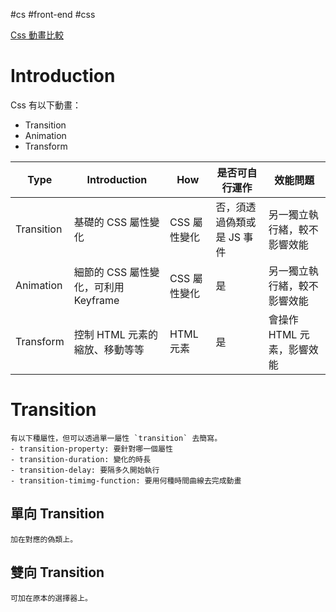 #cs #front-end #css

[Css 動畫比較](https://ithelp.ithome.com.tw/m/articles/10200712)

# Introduction
Css 有以下動畫：
- Transition
- Animation
- Transform

| Type       | Introduction                         | How          | 是否可自行運作             | 效能問題                     |
| ---------- | ------------------------------------ | ------------ | -------------------------- | ---------------------------- |
| Transition | 基礎的 CSS 屬性變化                  | CSS 屬性變化 | 否，須透過偽類或是 JS 事件 | 另一獨立執行緒，較不影響效能 |
| Animation  | 細節的 CSS 屬性變化，可利用 Keyframe | CSS 屬性變化 | 是                         | 另一獨立執行緒，較不影響效能 |
| Transform  | 控制 HTML 元素的縮放、移動等等       | HTML 元素    | 是                         | 會操作 HTML 元素，影響效能   |

# Transition
	有以下種屬性，但可以透過單一屬性 `transition` 去簡寫。
	- transition-property: 要針對哪一個屬性
	- transition-duration: 變化的時長
	- transition-delay: 要隔多久開始執行
	- transition-timimg-function: 要用何種時間曲線去完成動畫

## 單向 Transition
	加在對應的偽類上。

## 雙向 Transition
	可加在原本的選擇器上。